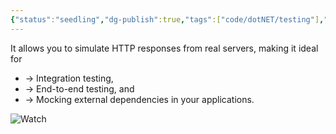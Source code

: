 ```yaml
---
{"status":"seedling","dg-publish":true,"tags":["code/dotNET/testing"],"creation_date":"2024-05-03 12:48","definition":"WireMock.NET is a flexible and powerful tool for stubbing and mocking HTTP services for testing purposes.","permalink":"/code/wiremock-net/","dgPassFrontmatter":true}
---
```



 It allows you to simulate HTTP responses from real servers, making it ideal for 
 - → Integration testing, 
 - → End-to-end testing, and 
 - → Mocking external dependencies in your applications.
 
![Watch](https://www.youtube.com/watch?v=SQRPqBWHeJs)

